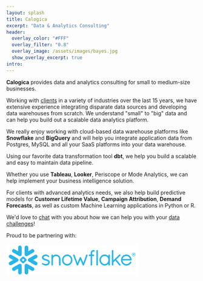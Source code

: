 ```yaml
---
layout: splash
title: Calogica
excerpt: "Data & Analytics Consulting"
header:
  overlay_color: "#FFF"
  overlay_filter: "0.8"
  overlay_image: /assets/images/bayes.jpg
  show_overlay_excerpt: true
intro:
---
```

**Calogica** provides data and analytics consulting for small to medium-size businesses.

Working with [clients](/clients) in a variety of industries over the last 15 years, we have extensive experience integrating disparate data sources and developing data warehouses from scratch. We understand "small" to "big" data and can help you build out a scalable data analytics platform.

We really enjoy working with cloud-based data warehouse platforms like **Snowflake** and **BigQuery** and will help you integrate application data from Postgres, MySQL and all your SaaS platforms into your data warehouse.

Using our favorite data transformation tool **dbt**, we help you build a scalable and easy to maintain data pipeline.

Whether you use **Tableau**, **Looker**, Periscope or Mode Analytics, we can help implement your business intelligence solution.

For clients with advanced analytics needs, we also help build predictive models for **Customer Lifetime Value**, **Campaign Attribution**, **Demand Forecasts**, as well as custom Machine Learning applications in Python or R.

We'd love to [chat](/about) with you about how we can help you with your [data challenges](/services)!


Proud to be partnering with:

<img src="/assets/logos/SNO-SnowflakeLogo_blue.png" width="350" />